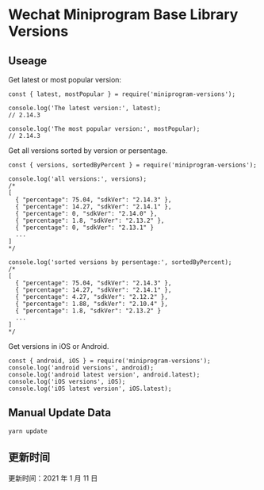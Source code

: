 
# Wechat Miniprogram Base Library Versions

## Useage

Get latest or most popular version:

```;
const { latest, mostPopular } = require('miniprogram-versions');

console.log('The latest version:', latest);
// 2.14.3

console.log('The most popular version:', mostPopular);
// 2.14.3

```

Get all versions sorted by version or persentage.

```
const { versions, sortedByPercent } = require('miniprogram-versions');

console.log('all versions:', versions);
/*
[
  { "percentage": 75.04, "sdkVer": "2.14.3" },
  { "percentage": 14.27, "sdkVer": "2.14.1" },
  { "percentage": 0, "sdkVer": "2.14.0" },
  { "percentage": 1.8, "sdkVer": "2.13.2" },
  { "percentage": 0, "sdkVer": "2.13.1" }
  ...
]
*/

console.log('sorted versions by persentage:', sortedByPercent);
/*
[
  { "percentage": 75.04, "sdkVer": "2.14.3" },
  { "percentage": 14.27, "sdkVer": "2.14.1" },
  { "percentage": 4.27, "sdkVer": "2.12.2" },
  { "percentage": 1.88, "sdkVer": "2.10.4" },
  { "percentage": 1.8, "sdkVer": "2.13.2" }
  ...
]
*/
```

Get versions in iOS or Android.

```
const { android, iOS } = require('miniprogram-versions');
console.log('android versions', android);
console.log('android latest version', android.latest);
console.log('iOS versions', iOS);
console.log('iOS latest version', iOS.latest);
```

## Manual Update Data

```
yarn update
```

## 更新时间

更新时间：2021 年 1 月 11 日
